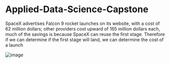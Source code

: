 # Applied-Data-Science-Capstone
SpaceX advertises Falcon 9 rocket launches on its website, with a cost of 62 million dollars; other providers cost upward of 165 million dollars each, much of the savings is because SpaceX can reuse the first stage. Therefore if we can determine if the first stage will land, we can determine the cost of a launch

![image](https://user-images.githubusercontent.com/111573957/196026063-ac850b29-4159-45b7-8ac2-306fb3bcbe37.png)
